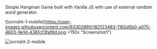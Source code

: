 Simple Hangman Game built with Vanilla JS with use of external random word generator. 


![scrnsht-1-mobile](https://user-images.githubusercontent.com/63302890/182123483-1162d5b0-a075-4603-9e1d-4381cf3faf8d.png =150x "Screenshot1")

![scrnsht-2-mobile](https://user-images.githubusercontent.com/63302890/182123483-1162d5b0-a075-4603-9e1d-4381cf3faf8d.png=150x "Screenshot2")

